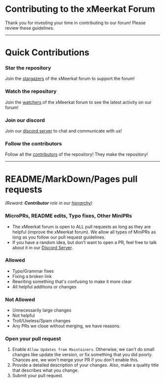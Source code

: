 # Contributing to the xMeerkat Forum
Thank you for investing your time in contributing to our forum! Please review these guidelines.

______

# Quick Contributions

### Star the repository
Join the [stargazers](https://github.com/xMeerkat/forum/stargazers) of the xMeerkat forum to support the forum!

### Watch the repository
Join the [watchers](https://github.com/xMeerkat/forum/watchers) of the xMeerkat forum to see the latest activity on our forum!

### Join our discord
Join our [discord server](https://dsc.gg/xMeerkat) to chat and communicate with us!

### Follow the contributors
Follow all the [contributors](https://github.com/xMeerkat/forum/graphs/contributors) of the repository! They make the repository!

______

# README/MarkDown/Pages pull requests
_(Reward: **Contributor** role in our [hierarchy](https://github.com/xMeerkat/forum/blob/master/.github/CODE_OF_CONDUCT.md#11-the-hierarchy))_

### MicroPRs, README edits, Typo fixes, Other MiniPRs
- The xMeerkat forum is open to ALL pull requests as long as they are helpful (improve the xMeerkat forum). We allow all types of MiniPRs as long as you follow our pull request guidelines.
- If you have a random idea, but don't want to open a PR, feel free to talk about it in our [Discord Server](https://dsc.gg/xMeerkat).

### Allowed
- Typo/Grammar fixes
- Fixing a broken link
- Rewriting something that's confusing to make it more clear
- All helpful additions or changes

### Not Allowed
- Unnecessarily large changes
- Not helpful
- Troll/Useless/Spam changes
- Any PRs we close without merging, we have reasons.


### Open your pull request
1. Enable `Allow Updates from Maintainers`. Otherwise, we can't do small changes like update the version, or fix something that you did poorly. Chances are, we won't merge your PR if you don't enable this.
2. Provide a detailed description of your changes. Also, make a quality title that describes what you change.
3. Submit your pull request.
